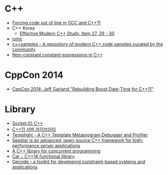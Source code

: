 C++
===
* [Forcing code out of line in GCC and C++11](http://xania.org/201209/forcing-code-out-of-line-in-gcc)
* C++ Korea
  * [Effective Modern C++ Study, Item 27, 29 - 30](http://www.slideshare.net/utilforever/c-korea-effective-modern-c-study-item-27-29-30)
* [joinc](http://www.joinc.co.kr/modules/moniwiki/wiki.php/Site/C++)
* [c++​samples - A repository of modern C++ code samples curated by the community](http://www.cppsamples.com/)
* [Non-constant constant-expressions in C++](http://b.atch.se/posts/non-constant-constant-expressions/)

# CppCon 2014
* [CppCon 2014: Jeff Garland "Rebuilding Boost Date-Time for C++11"](https://www.youtube.com/watch?v=VBHXmqB4i_s)

# Library
* [Socket.IO C++](http://socket.io/blog/socket-io-cpp/)
* [C++11 서버 라이브러리](http://readme.skplanet.com/?p=10399)
* [Templight - A C++ Template Metaprogram Debugger and Profiler](http://plc.inf.elte.hu/templight/)
* [Seastar is an advanced, open-source C++ framework for high-performance server applications](http://www.seastar-project.org/)
* [A C++ library for concurrent programming](https://github.com/ademakov/Evenk)
* [Cat :: C++14 functional library](http://cat.github.io/)
* [Gecode - a toolkit for developing constraint-based systems and applications](http://www.gecode.org/)